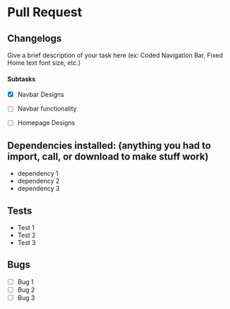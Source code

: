 <h1>Pull Request</h1>


<h2>Changelogs</h2>
Give a brief description of your task here (ex: Coded Navigation Bar, Fixed Home text font size, etc.)
<!-- Put subtasks here (These are examples you can replace) -->
<h4>Subtasks</h4>

- [x] Navbar Designs
- [ ] Navbar functionality
- [ ] Homepage Designs


<h2>Dependencies installed: (anything you had to import, call, or download to make stuff work)</h2>
<!-- Replace items here -->

- dependency 1
- dependency 2
- dependency 3


<h2>Tests</h2>
<!-- Include any tests added/did to the code(For QA) -->

- Test 1
- Test 2
- Test 3


<h2>Bugs</h2>
<!-- Include any bugs that you experienced here -->
<!-- If the bugs have been resolved remember to check them in your pull request -->

- [ ] Bug 1
- [ ] Bug 2
- [ ] Bug 3
